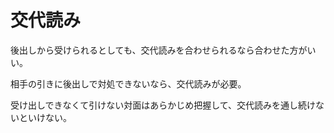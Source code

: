 # 交代読み

後出しから受けられるとしても、交代読みを合わせられるなら合わせた方がいい。

相手の引きに後出しで対処できないなら、交代読みが必要。

受け出しできなくて引けない対面はあらかじめ把握して、交代読みを通し続けないといけない。
